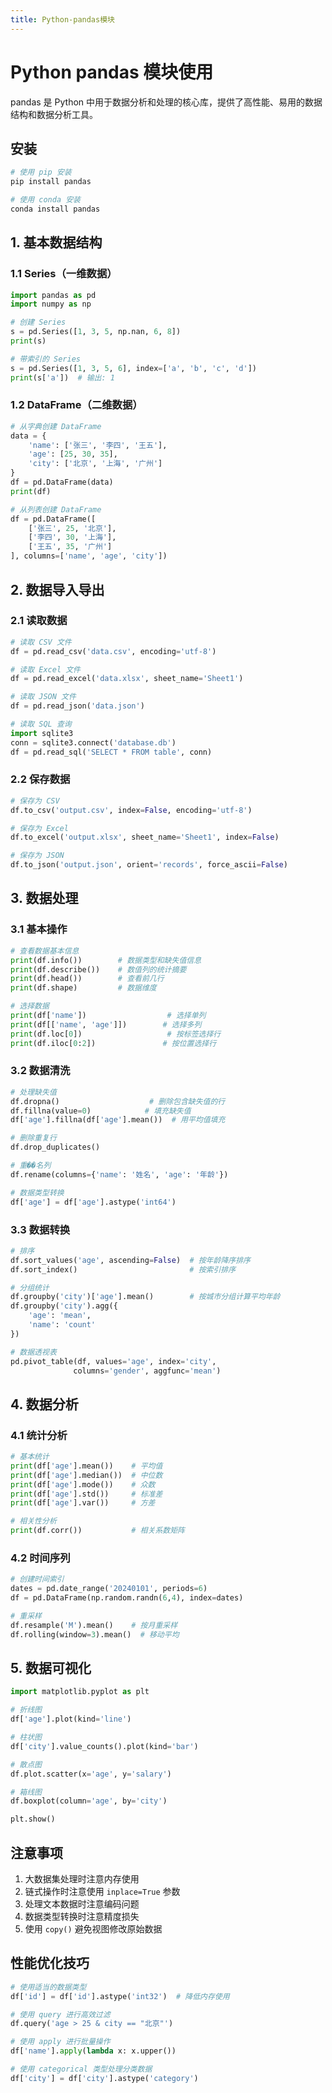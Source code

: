 ```yaml
---
title: Python-pandas模块
---
```


# Python pandas 模块使用

pandas 是 Python 中用于数据分析和处理的核心库，提供了高性能、易用的数据结构和数据分析工具。

## 安装

```bash
# 使用 pip 安装
pip install pandas

# 使用 conda 安装
conda install pandas
```

## 1. 基本数据结构

### 1.1 Series（一维数据）

```python
import pandas as pd
import numpy as np

# 创建 Series
s = pd.Series([1, 3, 5, np.nan, 6, 8])
print(s)

# 带索引的 Series
s = pd.Series([1, 3, 5, 6], index=['a', 'b', 'c', 'd'])
print(s['a'])  # 输出: 1
```

### 1.2 DataFrame（二维数据）

```python
# 从字典创建 DataFrame
data = {
    'name': ['张三', '李四', '王五'],
    'age': [25, 30, 35],
    'city': ['北京', '上海', '广州']
}
df = pd.DataFrame(data)
print(df)

# 从列表创建 DataFrame
df = pd.DataFrame([
    ['张三', 25, '北京'],
    ['李四', 30, '上海'],
    ['王五', 35, '广州']
], columns=['name', 'age', 'city'])
```

## 2. 数据导入导出

### 2.1 读取数据

```python
# 读取 CSV 文件
df = pd.read_csv('data.csv', encoding='utf-8')

# 读取 Excel 文件
df = pd.read_excel('data.xlsx', sheet_name='Sheet1')

# 读取 JSON 文件
df = pd.read_json('data.json')

# 读取 SQL 查询
import sqlite3
conn = sqlite3.connect('database.db')
df = pd.read_sql('SELECT * FROM table', conn)
```

### 2.2 保存数据

```python
# 保存为 CSV
df.to_csv('output.csv', index=False, encoding='utf-8')

# 保存为 Excel
df.to_excel('output.xlsx', sheet_name='Sheet1', index=False)

# 保存为 JSON
df.to_json('output.json', orient='records', force_ascii=False)
```

## 3. 数据处理

### 3.1 基本操作

```python
# 查看数据基本信息
print(df.info())        # 数据类型和缺失值信息
print(df.describe())    # 数值列的统计摘要
print(df.head())        # 查看前几行
print(df.shape)         # 数据维度

# 选择数据
print(df['name'])                  # 选择单列
print(df[['name', 'age']])        # 选择多列
print(df.loc[0])                   # 按标签选择行
print(df.iloc[0:2])               # 按位置选择行
```

### 3.2 数据清洗

```python
# 处理缺失值
df.dropna()                    # 删除包含缺失值的行
df.fillna(value=0)            # 填充缺失值
df['age'].fillna(df['age'].mean())  # 用平均值填充

# 删除重复行
df.drop_duplicates()

# 重��名列
df.rename(columns={'name': '姓名', 'age': '年龄'})

# 数据类型转换
df['age'] = df['age'].astype('int64')
```

### 3.3 数据转换

```python
# 排序
df.sort_values('age', ascending=False)  # 按年龄降序排序
df.sort_index()                         # 按索引排序

# 分组统计
df.groupby('city')['age'].mean()        # 按城市分组计算平均年龄
df.groupby('city').agg({
    'age': 'mean',
    'name': 'count'
})

# 数据透视表
pd.pivot_table(df, values='age', index='city', 
              columns='gender', aggfunc='mean')
```

## 4. 数据分析

### 4.1 统计分析

```python
# 基本统计
print(df['age'].mean())    # 平均值
print(df['age'].median())  # 中位数
print(df['age'].mode())    # 众数
print(df['age'].std())     # 标准差
print(df['age'].var())     # 方差

# 相关性分析
print(df.corr())           # 相关系数矩阵
```

### 4.2 时间序列

```python
# 创建时间索引
dates = pd.date_range('20240101', periods=6)
df = pd.DataFrame(np.random.randn(6,4), index=dates)

# 重采样
df.resample('M').mean()    # 按月重采样
df.rolling(window=3).mean()  # 移动平均
```

## 5. 数据可视化

```python
import matplotlib.pyplot as plt

# 折线图
df['age'].plot(kind='line')

# 柱状图
df['city'].value_counts().plot(kind='bar')

# 散点图
df.plot.scatter(x='age', y='salary')

# 箱线图
df.boxplot(column='age', by='city')

plt.show()
```

## 注意事项

1. 大数据集处理时注意内存使用
2. 链式操作时注意使用 `inplace=True` 参数
3. 处理文本数据时注意编码问题
4. 数据类型转换时注意精度损失
5. 使用 `copy()` 避免视图修改原始数据

## 性能优化技巧

```python
# 使用适当的数据类型
df['id'] = df['id'].astype('int32')  # 降低内存使用

# 使用 query 进行高效过滤
df.query('age > 25 & city == "北京"')

# 使用 apply 进行批量操作
df['name'].apply(lambda x: x.upper())

# 使用 categorical 类型处理分类数据
df['city'] = df['city'].astype('category')
``` 